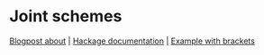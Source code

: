 # Joint schemes

[Blogpost about](https://iokasimov.github.io/posts/2019/10/joint) | [Hackage documentation](http://hackage.haskell.org/package/joint) | [Example with brackets](https://gist.github.com/iokasimov/e149804f8bf4cb807a1ff6c2ae6a383a)
